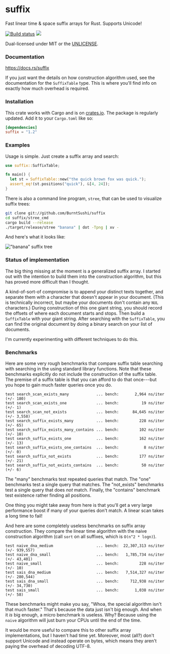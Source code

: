 suffix
======
Fast linear time & space suffix arrays for Rust. Supports Unicode!

[![Build status](https://github.com/BurntSushi/suffix/workflows/ci/badge.svg)](https://github.com/BurntSushi/suffix/actions)
[![](http://meritbadge.herokuapp.com/suffix)](https://crates.io/crates/suffix)

Dual-licensed under MIT or the [UNLICENSE](http://unlicense.org).


### Documentation

https://docs.rs/suffix

If you just want the details on how construction algorithm used, see the
documentation for the `SuffixTable` type. This is where you'll find info on
exactly how much overhead is required.


### Installation

This crate works with Cargo and is on
[crates.io](https://crates.io/crates/suffix). The package is regularly updated.
Add it to your `Cargo.toml` like so:

```toml
[dependencies]
suffix = "1.2"
```


### Examples

Usage is simple. Just create a suffix array and search:

```rust
use suffix::SuffixTable;

fn main() {
  let st = SuffixTable::new("the quick brown fox was quick.");
  assert_eq!(st.positions("quick"), &[4, 24]);
}
```

There is also a command line program, `stree`, that can be used to visualize
suffix trees:

```bash
git clone git://github.com/BurntSushi/suffix
cd suffix/stree_cmd
cargo build --release
./target/release/stree "banana" | dot -Tpng | xv -
```

And here's what it looks like:

!["banana" suffix tree](http://burntsushi.net/stuff/banana.png)


### Status of implementation

The big thing missing at the moment is a generalized suffix array. I started
out with the intention to build them into the construction algorithm, but this
has proved more difficult than I thought.

A kind-of-sort-of compromise is to append your distinct texts together, and
separate them with a character that doesn't appear in your document. (This is
technically incorrect, but maybe your documents don't contain any `NUL`
characters.) During construction of this one giant string, you should record
the offsets of where each document starts and stops. Then build a `SuffixTable`
with your giant string. After searching with the `SuffixTable`, you can find
the original document by doing a binary search on your list of documents.

I'm currently experimenting with different techniques to do this.


### Benchmarks

Here are some very rough benchmarks that compare suffix table searching with
searching in the using standard library functions. Note that these benchmarks
explicitly do not include the construction of the suffix table. The premise of
a suffix table is that you can afford to do that once---but you hope to gain
much faster queries once you do.

```
test search_scan_exists_many            ... bench:       2,964 ns/iter (+/- 180)
test search_scan_exists_one             ... bench:          19 ns/iter (+/- 1)
test search_scan_not_exists             ... bench:      84,645 ns/iter (+/- 3,558)
test search_suffix_exists_many          ... bench:         228 ns/iter (+/- 65)
test search_suffix_exists_many_contains ... bench:         102 ns/iter (+/- 10)
test search_suffix_exists_one           ... bench:         162 ns/iter (+/- 13)
test search_suffix_exists_one_contains  ... bench:           8 ns/iter (+/- 0)
test search_suffix_not_exists           ... bench:         177 ns/iter (+/- 21)
test search_suffix_not_exists_contains  ... bench:          50 ns/iter (+/- 6)
```

The "many" benchmarks test repeated queries that match. The "one" benchmarks
test a single query that matches. The "not_exists" benchmarks test a single
query that does *not* match. Finally, the "contains" benchmark test existence
rather finding all positions.

One thing you might take away from here is that you'll get a very large
performance boost if many of your queries don't match. A linear scan takes a
long time to fail!

And here are some completely useless benchmarks on suffix array construction.
They compare the linear time algorithm with the naive construction algorithm
(call `sort` on all suffixes, which is `O(n^2 * logn)`).

```
test naive_dna_medium                   ... bench:  22,307,313 ns/iter (+/- 939,557)
test naive_dna_small                    ... bench:   1,785,734 ns/iter (+/- 43,401)
test naive_small                        ... bench:         228 ns/iter (+/- 10)
test sais_dna_medium                    ... bench:   7,514,327 ns/iter (+/- 280,544)
test sais_dna_small                     ... bench:     712,938 ns/iter (+/- 34,730)
test sais_small                         ... bench:       1,038 ns/iter (+/- 58)
```

These benchmarks might make you say, "Whoa, the special algorithm isn't that
much faster." That's because the data just isn't big enough. And when it *is*
big enough, a micro benchmark is useless. Why? Because using the `naive`
algorithm will just burn your CPUs until the end of the time.

It would be more useful to compare this to other suffix array implementations,
but I haven't had time yet. Moreover, most (all?) don't support Unicode and
instead operate on bytes, which means they aren't paying the overhead of
decoding UTF-8.
